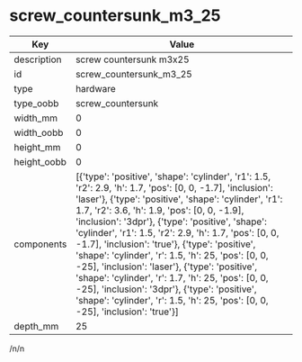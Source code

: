 # screw_countersunk_m3_25
| Key         | Value                                                                                                                                                                                                                                                                                                                                                                                                                                                                                                                                                                                                                                                                                  |
| ----------- | -------------------------------------------------------------------------------------------------------------------------------------------------------------------------------------------------------------------------------------------------------------------------------------------------------------------------------------------------------------------------------------------------------------------------------------------------------------------------------------------------------------------------------------------------------------------------------------------------------------------------------------------------------------------------------------- |
| description | screw countersunk m3x25                                                                                                                                                                                                                                                                                                                                                                                                                                                                                                                                                                                                                                                                |
| id          | screw_countersunk_m3_25                                                                                                                                                                                                                                                                                                                                                                                                                                                                                                                                                                                                                                                                |
| type        | hardware                                                                                                                                                                                                                                                                                                                                                                                                                                                                                                                                                                                                                                                                               |
| type_oobb   | screw_countersunk                                                                                                                                                                                                                                                                                                                                                                                                                                                                                                                                                                                                                                                                      |
| width_mm    | 0                                                                                                                                                                                                                                                                                                                                                                                                                                                                                                                                                                                                                                                                                      |
| width_oobb  | 0                                                                                                                                                                                                                                                                                                                                                                                                                                                                                                                                                                                                                                                                                      |
| height_mm   | 0                                                                                                                                                                                                                                                                                                                                                                                                                                                                                                                                                                                                                                                                                      |
| height_oobb | 0                                                                                                                                                                                                                                                                                                                                                                                                                                                                                                                                                                                                                                                                                      |
| components  | [{'type': 'positive', 'shape': 'cylinder', 'r1': 1.5, 'r2': 2.9, 'h': 1.7, 'pos': [0, 0, -1.7], 'inclusion': 'laser'}, {'type': 'positive', 'shape': 'cylinder', 'r1': 1.7, 'r2': 3.6, 'h': 1.9, 'pos': [0, 0, -1.9], 'inclusion': '3dpr'}, {'type': 'positive', 'shape': 'cylinder', 'r1': 1.5, 'r2': 2.9, 'h': 1.7, 'pos': [0, 0, -1.7], 'inclusion': 'true'}, {'type': 'positive', 'shape': 'cylinder', 'r': 1.5, 'h': 25, 'pos': [0, 0, -25], 'inclusion': 'laser'}, {'type': 'positive', 'shape': 'cylinder', 'r': 1.7, 'h': 25, 'pos': [0, 0, -25], 'inclusion': '3dpr'}, {'type': 'positive', 'shape': 'cylinder', 'r': 1.5, 'h': 25, 'pos': [0, 0, -25], 'inclusion': 'true'}] |
| depth_mm    | 25                                                                                                                                                                                                                                                                                                                                                                                                                                                                                                                                                                                                                                                                                     |

/n/n